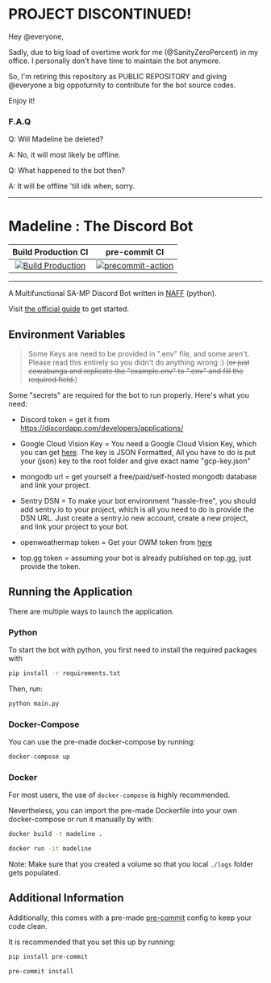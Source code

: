 # PROJECT DISCONTINUED!

Hey @everyone,

Sadly, due to big load of overtime work for me (@SanityZeroPercent) in my office. I personally don't have time to maintain the bot anymore. 

So, I'm retiring this repository as PUBLIC REPOSITORY and giving @everyone a big oppoturnity to contribute for the bot source codes.

Enjoy it!

### F.A.Q

Q: Will Madeline be deleted?

A: No, it will most likely be offline.

Q: What happened to the bot then?

A: It will be offline 'till idk when, sorry.

---

# Madeline : The Discord Bot

| Build Production CI | pre-commit CI |
| :---: | :---: |
|  [![Build Production](https://github.com/madeline-bot/madeline/actions/workflows/build.yml/badge.svg)](https://github.com/madeline-bot/madeline/actions/workflows/build.yml)|  [![precommit-action](https://github.com/madeline-bot/madeline/actions/workflows/pre-commit.yml/badge.svg)](https://github.com/madeline-bot/madeline/actions/workflows/pre-commit.yml)  |
-------------------------------------------------
A Multifunctional SA-MP Discord Bot written in [NAFF](https://github.com/NAFTeam/NAFF) (python).

Visit [the official guide](https://naff.info/Guides/01%20Getting%20Started.html) to get started.

## Environment Variables

> Some Keys are need to be provided in ".env" file, and some aren't. Please read this entirely so you didn't do anything wrong :) (~~or just cowabunga and replicate the "example.env" to ".env" and fill the required field.~~)

Some "secrets" are required for the bot to run properly. Here's what you need:

- Discord token = get it from https://discordapp.com/developers/applications/

- Google Cloud Vision Key = You need a Google Cloud Vision Key, which you can get [here](https://cloud.google.com/vision). The key is JSON Formatted, All you have to do is put your (json) key to the root folder and give exact name "gcp-key.json"

- mongodb url = get yourself a free/paid/self-hosted mongodb database and link your project.

- Sentry DSN = To make your bot environment "hassle-free", you should add sentry.io to your project, which is all you need to do is provide the DSN URL. Just create a sentry.io new account, create a new project, and link your project to your bot.

- openweathermap token = Get your OWM token from [here](https://openweathermap.org/api)

- top.gg token = assuming your bot is already published on top.gg, just provide the token.

## Running the Application
There are multiple ways to launch the application.

### Python
To start the bot with python, you first need to install the required packages with
``` bash
pip install -r requirements.txt
```


Then, run:

```bash
python main.py
```


### Docker-Compose
You can use the pre-made docker-compose by running:

```bash
docker-compose up
```

### Docker
For most users, the use of `docker-compose` is highly recommended.

Nevertheless, you can import the pre-made Dockerfile into your own docker-compose or run it manually by with:

```bash
docker build -t madeline .

docker run -it madeline
```

Note: Make sure that you created a volume so that you local `./logs` folder gets populated.

## Additional Information
Additionally, this comes with a pre-made [pre-commit](https://pre-commit.com) config to keep your code clean.

It is recommended that you set this up by running:

```bash
pip install pre-commit

pre-commit install
```
